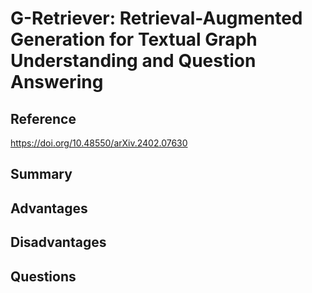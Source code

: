 # G-Retriever: Retrieval-Augmented Generation for Textual Graph Understanding and Question Answering
## Reference

https://doi.org/10.48550/arXiv.2402.07630
## Summary

## Advantages

## Disadvantages

## Questions
